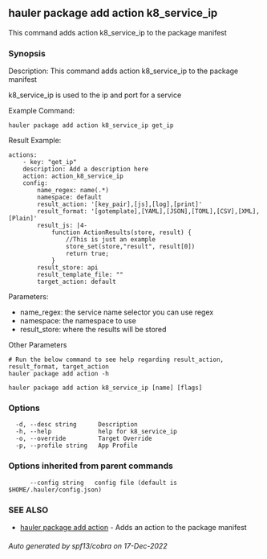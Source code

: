 ## hauler package add action k8_service_ip

This command adds action k8_service_ip to the package manifest

### Synopsis


Description:
This command adds action k8_service_ip to the package manifest

k8_service_ip is used to the ip and port for a service

Example Command:
```
hauler package add action k8_service_ip get_ip
```
Result Example:
```
actions:
	- key: "get_ip"
	description: Add a description here
	action: action_k8_service_ip
	config:
		name_regex: name(.*)
		namespace: default
		result_action: '[key_pair],[js],[log],[print]'
		result_format: '[gotemplate],[YAML],[JSON],[TOML],[CSV],[XML],[Plain]'
		result_js: |4-
			function ActionResults(store, result) {
				//This is just an example
				store_set(store,"result", result[0])
				return true;
			}
		result_store: api
		result_template_file: ""
		target_action: default
```
Parameters:
- name_regex: the service name selector you can use regex
- namespace: the namespace to use
- result_store: where the results will be stored

Other Parameters
```
# Run the below command to see help regarding result_action, result_format, target_action
hauler package add action -h
```



```
hauler package add action k8_service_ip [name] [flags]
```

### Options

```
  -d, --desc string      Description
  -h, --help             help for k8_service_ip
  -o, --override         Target Override
  -p, --profile string   App Profile
```

### Options inherited from parent commands

```
      --config string   config file (default is $HOME/.hauler/config.json)
```

### SEE ALSO

* [hauler package add action](hauler_package_add_action.md)	 - Adds an action to the package manifest

###### Auto generated by spf13/cobra on 17-Dec-2022
